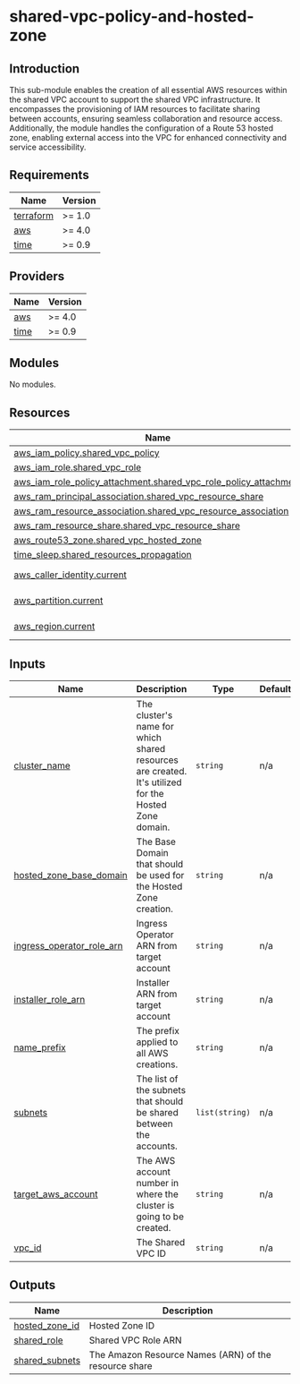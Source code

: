 # shared-vpc-policy-and-hosted-zone

## Introduction

This sub-module enables the creation of all essential AWS resources within the shared VPC account to support the shared VPC infrastructure. It encompasses the provisioning of IAM resources to facilitate sharing between accounts, ensuring seamless collaboration and resource access. Additionally, the module handles the configuration of a Route 53 hosted zone, enabling external access into the VPC for enhanced connectivity and service accessibility.

<!-- BEGIN_AUTOMATED_TF_DOCS_BLOCK -->
## Requirements

| Name | Version |
|------|---------|
| <a name="requirement_terraform"></a> [terraform](#requirement\_terraform) | >= 1.0 |
| <a name="requirement_aws"></a> [aws](#requirement\_aws) | >= 4.0 |
| <a name="requirement_time"></a> [time](#requirement\_time) | >= 0.9 |

## Providers

| Name | Version |
|------|---------|
| <a name="provider_aws"></a> [aws](#provider\_aws) | >= 4.0 |
| <a name="provider_time"></a> [time](#provider\_time) | >= 0.9 |

## Modules

No modules.

## Resources

| Name | Type |
|------|------|
| [aws_iam_policy.shared_vpc_policy](https://registry.terraform.io/providers/hashicorp/aws/latest/docs/resources/iam_policy) | resource |
| [aws_iam_role.shared_vpc_role](https://registry.terraform.io/providers/hashicorp/aws/latest/docs/resources/iam_role) | resource |
| [aws_iam_role_policy_attachment.shared_vpc_role_policy_attachment](https://registry.terraform.io/providers/hashicorp/aws/latest/docs/resources/iam_role_policy_attachment) | resource |
| [aws_ram_principal_association.shared_vpc_resource_share](https://registry.terraform.io/providers/hashicorp/aws/latest/docs/resources/ram_principal_association) | resource |
| [aws_ram_resource_association.shared_vpc_resource_association](https://registry.terraform.io/providers/hashicorp/aws/latest/docs/resources/ram_resource_association) | resource |
| [aws_ram_resource_share.shared_vpc_resource_share](https://registry.terraform.io/providers/hashicorp/aws/latest/docs/resources/ram_resource_share) | resource |
| [aws_route53_zone.shared_vpc_hosted_zone](https://registry.terraform.io/providers/hashicorp/aws/latest/docs/resources/route53_zone) | resource |
| [time_sleep.shared_resources_propagation](https://registry.terraform.io/providers/hashicorp/time/latest/docs/resources/sleep) | resource |
| [aws_caller_identity.current](https://registry.terraform.io/providers/hashicorp/aws/latest/docs/data-sources/caller_identity) | data source |
| [aws_partition.current](https://registry.terraform.io/providers/hashicorp/aws/latest/docs/data-sources/partition) | data source |
| [aws_region.current](https://registry.terraform.io/providers/hashicorp/aws/latest/docs/data-sources/region) | data source |

## Inputs

| Name | Description | Type | Default | Required |
|------|-------------|------|---------|:--------:|
| <a name="input_cluster_name"></a> [cluster\_name](#input\_cluster\_name) | The cluster's name for which shared resources are created. It's utilized for the Hosted Zone domain. | `string` | n/a | yes |
| <a name="input_hosted_zone_base_domain"></a> [hosted\_zone\_base\_domain](#input\_hosted\_zone\_base\_domain) | The Base Domain that should be used for the Hosted Zone creation. | `string` | n/a | yes |
| <a name="input_ingress_operator_role_arn"></a> [ingress\_operator\_role\_arn](#input\_ingress\_operator\_role\_arn) | Ingress Operator ARN from target account | `string` | n/a | yes |
| <a name="input_installer_role_arn"></a> [installer\_role\_arn](#input\_installer\_role\_arn) | Installer ARN from target account | `string` | n/a | yes |
| <a name="input_name_prefix"></a> [name\_prefix](#input\_name\_prefix) | The prefix applied to all AWS creations. | `string` | n/a | yes |
| <a name="input_subnets"></a> [subnets](#input\_subnets) | The list of the subnets that should be shared between the accounts. | `list(string)` | n/a | yes |
| <a name="input_target_aws_account"></a> [target\_aws\_account](#input\_target\_aws\_account) | The AWS account number in where the cluster is going to be created. | `string` | n/a | yes |
| <a name="input_vpc_id"></a> [vpc\_id](#input\_vpc\_id) | The Shared VPC ID | `string` | n/a | yes |

## Outputs

| Name | Description |
|------|-------------|
| <a name="output_hosted_zone_id"></a> [hosted\_zone\_id](#output\_hosted\_zone\_id) | Hosted Zone ID |
| <a name="output_shared_role"></a> [shared\_role](#output\_shared\_role) | Shared VPC Role ARN |
| <a name="output_shared_subnets"></a> [shared\_subnets](#output\_shared\_subnets) | The Amazon Resource Names (ARN) of the resource share |
<!-- END_AUTOMATED_TF_DOCS_BLOCK -->
